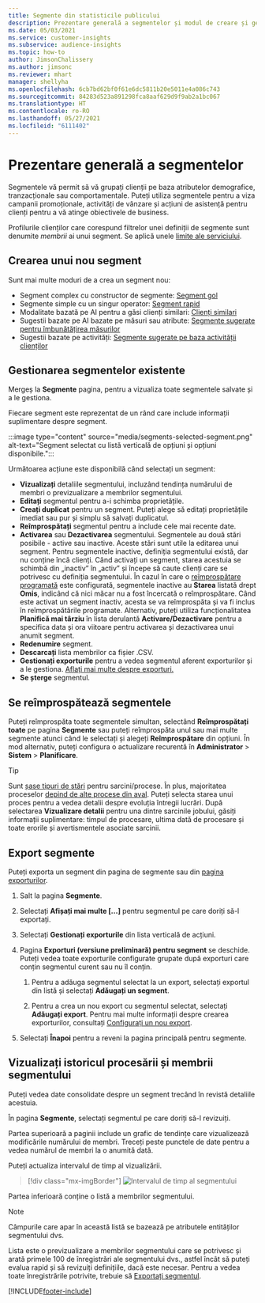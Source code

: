 ```yaml
---
title: Segmente din statisticile publicului
description: Prezentare generală a segmentelor și modul de creare și gestionare a acestora.
ms.date: 05/03/2021
ms.service: customer-insights
ms.subservice: audience-insights
ms.topic: how-to
author: JimsonChalissery
ms.author: jimsonc
ms.reviewer: mhart
manager: shellyha
ms.openlocfilehash: 6cb7bd62bf0f61e6dc5811b20e5011e4a086c743
ms.sourcegitcommit: 84283d523a891298fca8aaf629d9f9ab2a1bc067
ms.translationtype: HT
ms.contentlocale: ro-RO
ms.lasthandoff: 05/27/2021
ms.locfileid: "6111402"
---
```

# <a name="segments-overview"></a>Prezentare generală a segmentelor

Segmentele vă permit să vă grupați clienții pe baza atributelor demografice, tranzacționale sau comportamentale. Puteți utiliza segmentele pentru a viza campanii promoționale, activități de vânzare și acțiuni de asistență pentru clienți pentru a vă atinge obiectivele de business.

Profilurile clienților care corespund filtrelor unei definiții de segmente sunt denumite *membrii* ai unui segment. Se aplică unele [limite ale serviciului](service-limits.md).

## <a name="create-a-new-segment"></a>Crearea unui nou segment

Sunt mai multe moduri de a crea un segment nou: 

- Segment complex cu constructor de segmente: [Segment gol](segment-builder.md#create-a-new-segment)
- Segmente simple cu un singur operator: [Segment rapid](segment-builder.md#quick-segments)
- Modalitate bazată pe AI pentru a găsi clienți similari: [Clienți similari](find-similar-customer-segments.md)
- Sugestii bazate pe AI bazate pe măsuri sau atribute: [Segmente sugerate pentru îmbunătățirea măsurilor](suggested-segments.md)
- Sugestii bazate pe activități: [Segmente sugerate pe baza activității clienților](suggested-segments-activity.md)

## <a name="manage-existing-segments"></a>Gestionarea segmentelor existente

Mergeș la **Segmente** pagina, pentru a vizualiza toate segmentele salvate și a le gestiona.

Fiecare segment este reprezentat de un rând care include informații suplimentare despre segment.

:::image type="content" source="media/segments-selected-segment.png" alt-text="Segment selectat cu listă verticală de opțiuni și opțiuni disponibile.":::

Următoarea acțiune este disponibilă când selectați un segment:

- **Vizualizați** detaliile segmentului, incluzând tendința numărului de membri o previzualizare a membrilor segmentului.
- **Editați** segmentul pentru a-i schimba proprietățile.
- **Creați duplicat** pentru un segment. Puteți alege să editați proprietățile imediat sau pur și simplu să salvați duplicatul.
- **Reîmprospătați** segmentul pentru a include cele mai recente date.
- **Activarea** sau **Dezactivarea** segmentului. Segmentele au două stări posibile - active sau inactive. Aceste stări sunt utile la editarea unui segment. Pentru segmentele inactive, definiția segmentului există, dar nu conține încă clienți. Când activați un segment, starea acestuia se schimbă din „inactiv” în „activ” și începe să caute clienți care se potrivesc cu definiția segmentului. În cazul în care o [reîmprospătare programată](system.md#schedule-tab) este configurată, segmentele inactive au **Starea** listată drept **Omis**, indicând că nici măcar nu a fost încercată o reîmprospătare. Când este activat un segment inactiv, acesta se va reîmprospăta și va fi inclus în reîmprospătările programate.
  Alternativ, puteți utiliza funcționalitatea **Planifică mai târziu** în lista derulantă **Activare/Dezactivare** pentru a specifica data și ora viitoare pentru activarea și dezactivarea unui anumit segment.
- **Redenumire** segment.
- **Descarcați** lista membrilor ca fișier .CSV.
- **Gestionați exporturile** pentru a vedea segmentul aferent exporturilor și a le gestiona. [Aflați mai multe despre exporturi.](export-destinations.md)
- **Se șterge** segmentul.

## <a name="refresh-segments"></a>Se reîmprospătează segmentele

Puteți reîmprospăta toate segmentele simultan, selectând **Reîmprospătați toate** pe pagina **Segmente** sau puteți reîmprospăta unul sau mai multe segmente atunci când le selectați și alegeți **Reîmprospătare** din opțiuni. În mod alternativ, puteți configura o actualizare recurentă în **Administrator** > **Sistem** > **Planificare**.

> [!TIP]
> Sunt [șase tipuri de stări](system.md#status-types) pentru sarcini/procese. În plus, majoritatea proceselor [depind de alte procese din aval](system.md#refresh-policies). Puteți selecta starea unui proces pentru a vedea detalii despre evoluția întregii lucrări. După selectarea **Vizualizare detalii** pentru una dintre sarcinile jobului, găsiți informații suplimentare: timpul de procesare, ultima dată de procesare și toate erorile și avertismentele asociate sarcinii.

## <a name="export-segments"></a>Export segmente

Puteți exporta un segment din pagina de segmente sau din [pagina exporturilor](export-destinations.md). 

1. Salt la pagina **Segmente**.

1. Selectați **Afișați mai multe [...]** pentru segmentul pe care doriți să-l exportați.

1. Selectați **Gestionați exporturile** din lista verticală de acțiuni.

1. Pagina **Exporturi (versiune preliminară) pentru segment** se deschide. Puteți vedea toate exporturile configurate grupate după exporturi care conțin segmentul curent sau nu îl conțin.

   1. Pentru a adăuga segmentul selectat la un export, selectați exportul din listă și selectați **Adăugați un segment**.

   1. Pentru a crea un nou export cu segmentul selectat, selectați **Adăugați export**. Pentru mai multe informații despre crearea exporturilor, consultați [Configurați un nou export](export-destinations.md#set-up-a-new-export).

1. Selectați **Înapoi** pentru a reveni la pagina principală pentru segmente.

## <a name="view-processing-history-and-segment-members"></a>Vizualizați istoricul procesării și membrii segmentului

Puteți vedea date consolidate despre un segment trecând în revistă detaliile acestuia.

În pagina **Segmente**, selectați segmentul pe care doriți să-l revizuiți.

Partea superioară a paginii include un grafic de tendințe care vizualizează modificările numărului de membri. Treceți peste punctele de date pentru a vedea numărul de membri la o anumită dată.

Puteți actualiza intervalul de timp al vizualizării.

> [!div class="mx-imgBorder"]
> ![Intervalul de timp al segmentului](media/segment-time-range.png "Intervalul de timp al segmentului")

Partea inferioară conține o listă a membrilor segmentului.

> [!NOTE]
> Câmpurile care apar în această listă se bazează pe atributele entităților segmentului dvs.
>
>Lista este o previzualizare a membrilor segmentului care se potrivesc și arată primele 100 de înregistrări ale segmentului dvs., astfel încât să puteți evalua rapid și să revizuiți definițiile, dacă este necesar. Pentru a vedea toate înregistrările potrivite, trebuie să [Exportați segmentul](export-destinations.md).

[!INCLUDE[footer-include](../includes/footer-banner.md)] 

